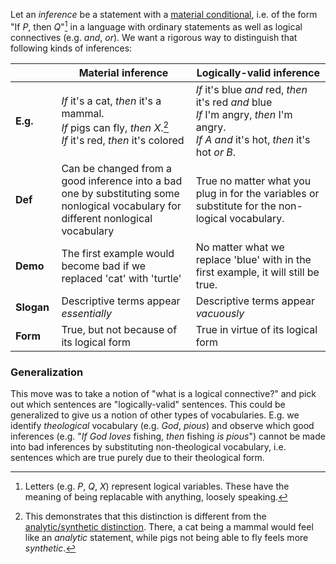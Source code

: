 Let an *inference* be a statement with a 
[material conditional](/docs/math/defs/material_conditional.qmd), i.e. of the 
form "If $P$, then $Q$"[^1] in a language with ordinary statements as well as 
logical connectives (e.g.  *and*, *or*). We want 
a rigorous way to distinguish that following kinds of inferences:

<style>
table th:first-of-type {
    width: 10%;
}
table th:nth-of-type(2) {
    width: 40%;
}
table th:nth-of-type(3) {
    width: 40%;
}
</style>

| | Material inference | Logically-valid inference |
|--|--------------------|--------------------------|
**E.g.** | *If* it's a cat, *then* it's a mammal.<br>*If* pigs can fly, *then* $X$.[^2]<br>*If* it's red, *then* it's colored | *If* it's blue *and* red, *then* it's red *and* blue <br> *If* I'm angry, *then* I'm angry.<br>*If* $A$ *and* it's hot, *then* it's hot *or* $B$. |
**Def** | Can be changed from a good inference into a bad one by substituting some nonlogical vocabulary for different nonlogical vocabulary | True no matter what you plug in for the variables or substitute for the non-logical vocabulary. |
**Demo** | The first example would become bad if we replaced 'cat' with 'turtle' | No matter what we replace 'blue' with in the first example, it will still be true. |
**Slogan** | Descriptive terms appear *essentially* | Descriptive terms appear *vacuously* |
**Form** | True, but not because of its logical form | True in virtue of its logical form|

[^1]: Letters (e.g. $P$, $Q$, $X$) represent logical variables. These have the 
      meaning of being replacable with anything, loosely speaking. 

[^2]: This demonstrates that this distinction is different from the 
[analytic/synthetic distinction](/docs/phil/distinctions/made/analytic_synthetic.qmd). 
There, a cat being a mammal would feel like an *analytic* statement, while 
pigs not being able to fly feels more *synthetic*.

### Generalization

This move was to take a notion of "what is a logical connective?" and pick out 
which sentences are "logically-valid" sentences. This could be generalized to 
give us a notion of other types of vocabularies. E.g. we identify *theological* 
vocabulary (e.g. *God*, *pious*) and observe which good inferences (e.g. 
"*If God loves* fishing, *then* fishing *is pious*") cannot 
be made into bad inferences by substituting non-theological vocabulary, i.e. 
sentences which are true purely due to their theological form.
